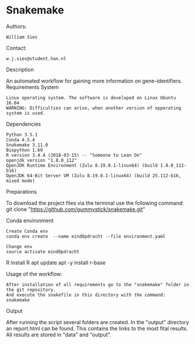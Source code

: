 # Snakemake

Authors:

    William Sies

Contact:

    w.j.sies@student.han.nl

Description

An automated workflow for gaining more information on gene-identifiers.
Requirements
System

    Linux operating system. The software is developed on Linux Ubuntu 16.04
    WARNING: Difficulties can arise, when another version of opperating system is used.

Dependencies

    Python 3.5.1
    Conda 4.5.4
    Snakemake 3.11.0
    Biopython 1.69
    R version 3.4.4 (2018-03-15) -- "Someone to Lean On"
    openjdk version "1.8.0_112"
    OpenJDK Runtime Environment (Zulu 8.19.0.1-linux64) (build 1.8.0_112-b16)
    OpenJDK 64-Bit Server VM (Zulu 8.19.0.1-linux64) (build 25.112-b16, mixed mode)


Preparations

To download the project files via the terminal use the following command: git clone "https://github.com/gummystick/snakemake.git"

Conda environment

    Create Conda env
    conda env create  --name eindOpdracht --file environment.yaml

    Change env
    source activate eindOpdracht

R
    Install R
    apt update
    apt -y install r-base

Usage of the workflow:

    After installation of all requirements go to the "snakemake" folder in the git repository.
    And execute the snakefile in this directory with the command: snakemake


Output

After running the script several folders are created. In the "output" directory an report.html can be found. This contains the links to the most fital results. All results are stored in "data" and "output".
